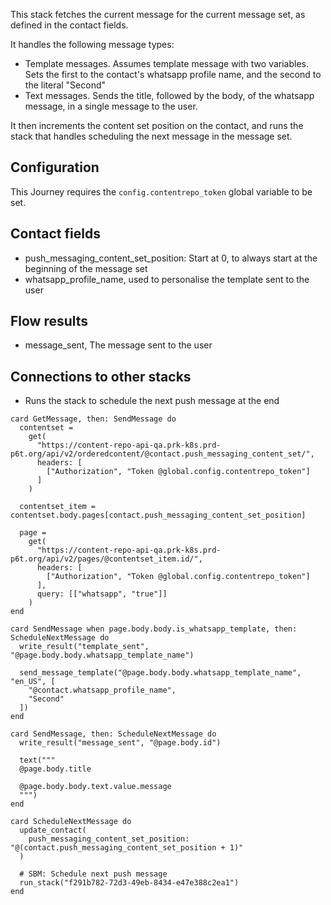 This stack fetches the current message for the current message set, as defined in the contact fields.

It handles the following message types:

* Template messages. Assumes template message with two variables. Sets the first to the contact's whatsapp profile name, and the second to the literal "Second"
* Text messages. Sends the title, followed by the body, of the whatsapp message, in a single message to the user.

It then increments the content set position on the contact, and runs the stack that handles scheduling the next message in the message set.

## Configuration

This Journey requires the `config.contentrepo_token` global variable to be set.

## Contact fields

* push_messaging_content_set_position: Start at 0, to always start at the beginning of the message set
* whatsapp_profile_name, used to personalise the template sent to the user

## Flow results

* message_sent, The message sent to the user

## Connections to other stacks

* Runs the stack to schedule the next push message at the end

<!-- { section: "c1af92c3-f489-4f4b-8182-865897f83ea1", x: 0, y: 0} -->

```stack
card GetMessage, then: SendMessage do
  contentset =
    get(
      "https://content-repo-api-qa.prk-k8s.prd-p6t.org/api/v2/orderedcontent/@contact.push_messaging_content_set/",
      headers: [
        ["Authorization", "Token @global.config.contentrepo_token"]
      ]
    )

  contentset_item = contentset.body.pages[contact.push_messaging_content_set_position]

  page =
    get(
      "https://content-repo-api-qa.prk-k8s.prd-p6t.org/api/v2/pages/@contentset_item.id/",
      headers: [
        ["Authorization", "Token @global.config.contentrepo_token"]
      ],
      query: [["whatsapp", "true"]]
    )
end

card SendMessage when page.body.body.is_whatsapp_template, then: ScheduleNextMessage do
  write_result("template_sent", "@page.body.body.whatsapp_template_name")

  send_message_template("@page.body.body.whatsapp_template_name", "en_US", [
    "@contact.whatsapp_profile_name",
    "Second"
  ])
end

card SendMessage, then: ScheduleNextMessage do
  write_result("message_sent", "@page.body.id")

  text("""
  @page.body.title

  @page.body.body.text.value.message
  """)
end

card ScheduleNextMessage do
  update_contact(
    push_messaging_content_set_position: "@(contact.push_messaging_content_set_position + 1)"
  )

  # SBM: Schedule next push message
  run_stack("f291b782-72d3-49eb-8434-e47e388c2ea1")
end

```